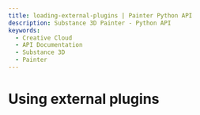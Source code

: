 ```yaml
---
title: loading-external-plugins | Painter Python API
description: Substance 3D Painter - Python API
keywords:
  - Creative Cloud
  - API Documentation
  - Substance 3D
  - Painter
---
```


# Using external plugins